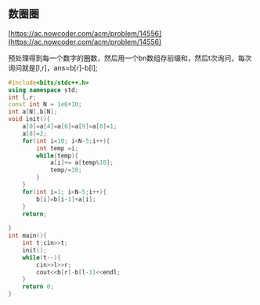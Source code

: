## 数圈圈

[https://ac.nowcoder.com/acm/problem/14556](https://ac.nowcoder.com/acm/problem/14556)

预处理得到每一个数字的圈数，然后用一个bn数组存前缀和，然后t次询问，每次询问就是[l,r]，ans=b[r]-b[l];

```cpp
#include<bits/stdc++.h>
using namespace std;
int l,r;
const int N = 1e6+10;
int a[N],b[N];
void init(){
    a[0]=a[4]=a[6]=a[9]=a[0]=1;
    a[8]=2;
    for(int i=10; i<N-5;i++){
        int temp =i;
        while(temp){
            a[i]+= a[temp%10];
            temp/=10;
        }
    }
    for(int i=1; i<N-5;i++){
        b[i]=b[i-1]+a[i];
    }
    return;
    
}
int main(){ 
    int t;cin>>t;
    init();
    while(t--){
        cin>>l>>r;
        cout<<b[r]-b[l-1]<<endl;
    }
    return 0;
}
```